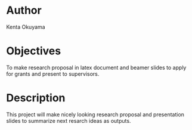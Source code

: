 # Author
Kenta Okuyama
# Objectives
To make research proposal in latex document and beamer slides to apply for grants and present to supervisors.
# Description
This project will make nicely looking research proposal and presentation slides to summarize next resarch ideas as outputs. 
